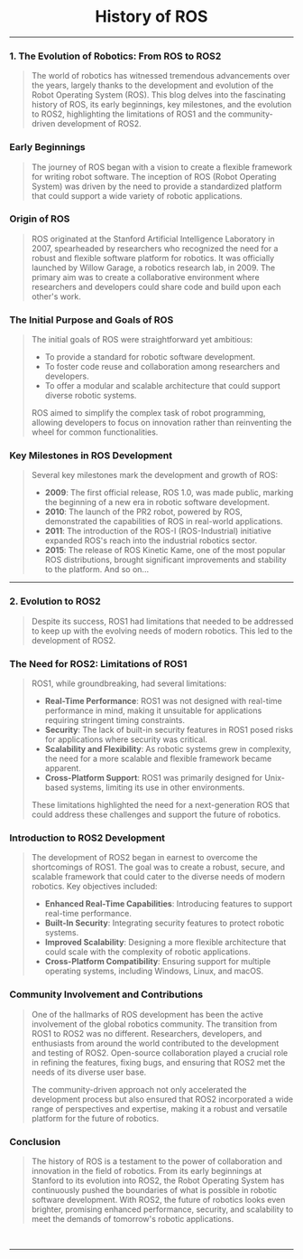 <!-- <center><img src="http://mooc.e-yantra.org/img/eYantra_logo.svg" alt="e-yantra_logo" style="scale:75%;" /></center> -->

<style>
.back{
	position: fixed;
	width: 250px;
	height: 250px;
	top: 50%;
	left: 50%;
    margin-top: auto; 
    margin-left: auto; 
	opacity: 0.15;
    z-index: -1;
	}
</style>
<!-- <img src="http://mooc.e-yantra.org/img/EyantraLogoMini.png" class="back"> -->

<center>
    <h1>History of ROS</h1>
</center>

---

### 1. The Evolution of Robotics: From ROS to ROS2

> The world of robotics has witnessed tremendous advancements over the years, largely thanks to the development and evolution of the Robot Operating System (ROS). This blog delves into the fascinating history of ROS, its early beginnings, key milestones, and the evolution to ROS2, highlighting the limitations of ROS1 and the community-driven development of ROS2.

### Early Beginnings

> The journey of ROS began with a vision to create a flexible framework for writing robot software. The inception of ROS (Robot Operating System) was driven by the need to provide a standardized platform that could support a wide variety of robotic applications.

### Origin of ROS

> ROS originated at the Stanford Artificial Intelligence Laboratory in 2007, spearheaded by researchers who recognized the need for a robust and flexible software platform for robotics. It was officially launched by Willow Garage, a robotics research lab, in 2009. The primary aim was to create a collaborative environment where researchers and developers could share code and build upon each other's work.

### The Initial Purpose and Goals of ROS

> The initial goals of ROS were straightforward yet ambitious:
> - To provide a standard for robotic software development.
> - To foster code reuse and collaboration among researchers and developers.
> - To offer a modular and scalable architecture that could support diverse robotic systems.
>
> ROS aimed to simplify the complex task of robot programming, allowing developers to focus on innovation rather than reinventing the wheel for common functionalities.

### Key Milestones in ROS Development

> Several key milestones mark the development and growth of ROS:
> - **2009**: The first official release, ROS 1.0, was made public, marking the beginning of a new era in robotic software development.
> - **2010**: The launch of the PR2 robot, powered by ROS, demonstrated the capabilities of ROS in real-world applications.
> - **2011**: The introduction of the ROS-I (ROS-Industrial) initiative expanded ROS's reach into the industrial robotics sector.
> - **2015**: The release of ROS Kinetic Kame, one of the most popular ROS distributions, brought significant improvements and stability to the platform. And so on...

---

### 2. Evolution to ROS2

> Despite its success, ROS1 had limitations that needed to be addressed to keep up with the evolving needs of modern robotics. This led to the development of ROS2.

### The Need for ROS2: Limitations of ROS1

> ROS1, while groundbreaking, had several limitations:
> - **Real-Time Performance**: ROS1 was not designed with real-time performance in mind, making it unsuitable for applications requiring stringent timing constraints.
> - **Security**: The lack of built-in security features in ROS1 posed risks for applications where security was critical.
> - **Scalability and Flexibility**: As robotic systems grew in complexity, the need for a more scalable and flexible framework became apparent.
> - **Cross-Platform Support**: ROS1 was primarily designed for Unix-based systems, limiting its use in other environments.
> 
> These limitations highlighted the need for a next-generation ROS that could address these challenges and support the future of robotics.

### Introduction to ROS2 Development

> The development of ROS2 began in earnest to overcome the shortcomings of ROS1. The goal was to create a robust, secure, and scalable framework that could cater to the diverse needs of modern robotics. Key objectives included:
> - **Enhanced Real-Time Capabilities**: Introducing features to support real-time performance.
> - **Built-In Security**: Integrating security features to protect robotic systems.
> - **Improved Scalability**: Designing a more flexible architecture that could scale with the complexity of robotic applications.
> - **Cross-Platform Compatibility**: Ensuring support for multiple operating systems, including Windows, Linux, and macOS.

### Community Involvement and Contributions

> One of the hallmarks of ROS development has been the active involvement of the global robotics community. The transition from ROS1 to ROS2 was no different. Researchers, developers, and enthusiasts from around the world contributed to the development and testing of ROS2. Open-source collaboration played a crucial role in refining the features, fixing bugs, and ensuring that ROS2 met the needs of its diverse user base.
>
> The community-driven approach not only accelerated the development process but also ensured that ROS2 incorporated a wide range of perspectives and expertise, making it a robust and versatile platform for the future of robotics.

### Conclusion

> The history of ROS is a testament to the power of collaboration and innovation in the field of robotics. From its early beginnings at Stanford to its evolution into ROS2, the Robot Operating System has continuously pushed the boundaries of what is possible in robotic software development. With ROS2, the future of robotics looks even brighter, promising enhanced performance, security, and scalability to meet the demands of tomorrow's robotic applications.

</br>

-------